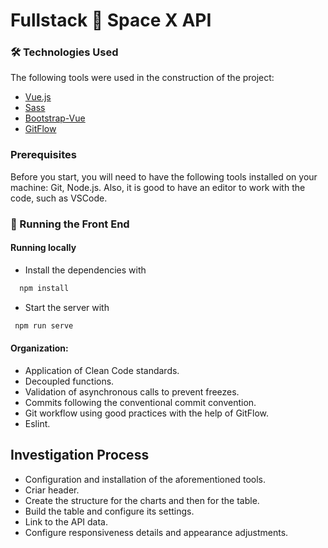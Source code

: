 # Fullstack 🏅 Space X API
### 🛠 Technologies Used

The following tools were used in the construction of the project:

- [Vue.js](https://vuejs.org/)
- [Sass](https://sass-lang.com/)
- [Bootstrap-Vue](https://bootstrap-vue.org/)
- [GitFlow](https://www.atlassian.com/git/tutorials/comparing-workflows/gitflow-workflow)

### Prerequisites

Before you start, you will need to have the following tools installed on your machine: Git, Node.js. 
Also, it is good to have an editor to work with the code, such as VSCode.

### 🎲 Running the Front End

#### Running locally

- Install the dependencies with

```bash
  npm install
```

- Start the server with

```bash
 npm run serve
```
#### Organization:

- Application of Clean Code standards.
- Decoupled functions.
- Validation of asynchronous calls to prevent freezes.
- Commits following the conventional commit convention.
- Git workflow using good practices with the help of GitFlow.
- Eslint.

## Investigation Process

- Configuration and installation of the aforementioned tools.
- Criar header.
- Create the structure for the charts and then for the table.
- Build the table and configure its settings.
- Link to the API data.
- Configure responsiveness details and appearance adjustments.
